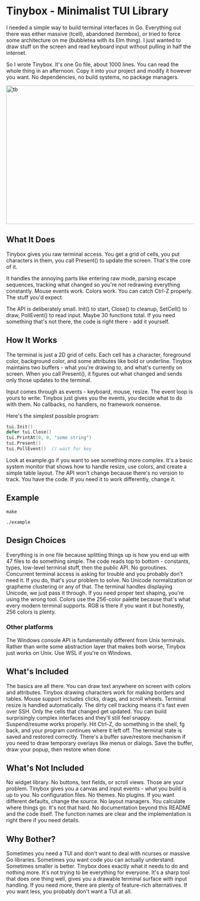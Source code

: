 # Tinybox - Minimalist TUI Library

I needed a simple way to build terminal interfaces in Go. Everything out there was either massive (tcell), abandoned (termbox), or tried to force some architecture on me (bubbletea with its Elm thing). I just wanted to draw stuff on the screen and read keyboard input without pulling in half the internet.

So I wrote Tinybox. It's one Go file, about 1000 lines. You can read the whole thing in an afternoon. Copy it into your project and modify it however you want. No dependencies, no build systems, no package managers.

<img width="1278" height="372" alt="tb" src="https://github.com/user-attachments/assets/f2f2ea78-cbbb-49b9-a4e8-76ae04b259de" />

## What It Does

Tinybox gives you raw terminal access. You get a grid of cells, you put characters in them, you call Present() to update the screen. That's the core of it. 

It handles the annoying parts like entering raw mode, parsing escape sequences, tracking what changed so you're not redrawing everything constantly. Mouse events work. Colors work. You can catch Ctrl-Z properly. The stuff you'd expect.

The API is deliberately small. Init() to start, Close() to cleanup, SetCell() to draw, PollEvent() to read input. Maybe 30 functions total. If you need something that's not there, the code is right there - add it yourself.

## How It Works

The terminal is just a 2D grid of cells. Each cell has a character, foreground color, background color, and some attributes like bold or underline. Tinybox maintains two buffers - what you're drawing to, and what's currently on screen. When you call Present(), it figures out what changed and sends only those updates to the terminal.

Input comes through as events - keyboard, mouse, resize. The event loop is yours to write. Tinybox just gives you the events, you decide what to do with them. No callbacks, no handlers, no framework nonsense.

Here's the simplest possible program:

```go
tui.Init()
defer tui.Close()
tui.PrintAt(0, 0, "some string")
tui.Present()
tui.PollEvent()  // wait for key
```
Look at example.go if you want to see something more complex. It's a basic system monitor that shows how to handle resize, use colors, and create a simple table layout.
The API won't change because there's no version to track. You have the code. If you need it to work differently, change it.

## Example
```
make
```
```
./example
```
## Design Choices

Everything is in one file because splitting things up is how you end up with 47 files to do something simple. The code reads top to bottom - constants, types, low-level terminal stuff, then the public API. 
No goroutines. Concurrent terminal access is asking for trouble and you probably don't need it. If you do, that's your problem to solve.
No Unicode normalization or grapheme clustering or any of that. The terminal handles displaying Unicode, we just pass it through. If you need proper text shaping, you're using the wrong tool.
Colors use the 256-color palette because that's what every modern terminal supports. RGB is there if you want it but honestly, 256 colors is plenty.

### Other platforms
The Windows console API is fundamentally different from Unix terminals. Rather than write some abstraction layer that makes both worse, Tinybox just works on Unix. Use WSL if you're on Windows.

## What's Included

The basics are all there. You can draw text anywhere on screen with colors and attributes. Tinybox drawing characters work for making borders and tables. Mouse support includes clicks, drags, and scroll wheels. Terminal resize is handled automatically.
The dirty cell tracking means it's fast even over SSH. Only the cells that changed get updated. You can build surprisingly complex interfaces and they'll still feel snappy.
Suspend/resume works properly. Hit Ctrl-Z, do something in the shell, fg back, and your program continues where it left off. The terminal state is saved and restored correctly.
There's a buffer save/restore mechanism if you need to draw temporary overlays like menus or dialogs. Save the buffer, draw your popup, then restore when done.

## What's Not Included

No widget library. No buttons, text fields, or scroll views. Those are your problem. Tinybox gives you a canvas and input events - what you build is up to you.
No configuration files. No themes. No plugins. If you want different defaults, change the source.
No layout managers. You calculate where things go. It's not that hard.
No documentation beyond this README and the code itself. The function names are clear and the implementation is right there if you need details.

## Why Bother?

Sometimes you need a TUI and don't want to deal with ncurses or massive Go libraries. Sometimes you want code you can actually understand. Sometimes smaller is better.
Tinybox does exactly what it needs to do and nothing more. It's not trying to be everything for everyone. It's a sharp tool that does one thing well, gives you a drawable terminal surface with input handling.
If you need more, there are plenty of feature-rich alternatives. If you want less, you probably don't want a TUI at all.
